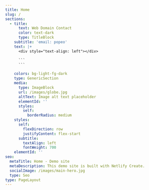 ```yaml
---
title: Home
slug: /
sections:
  - title:
      text: Web Domain Contact
      color: text-dark
      type: TitleBlock
    subtitle: 'email: popeo'
    text: |+
      <div style="text-align: left"></div>

      ```
      ```

    colors: bg-light-fg-dark
    type: GenericSection
    media:
      type: ImageBlock
      url: /images/globe.jpg
      altText: Image alt text placeholder
      elementId: ''
      styles:
        self:
          borderRadius: medium
    styles:
      self:
        flexDirection: row
        justifyContent: flex-start
      subtitle:
        textAlign: left
        fontWeight: 700
    elementId: ''
seo:
  metaTitle: Home - Demo site
  metaDescription: This demo site is built with Netlify Create.
  socialImage: /images/main-hero.jpg
  type: Seo
type: PageLayout
---
```

